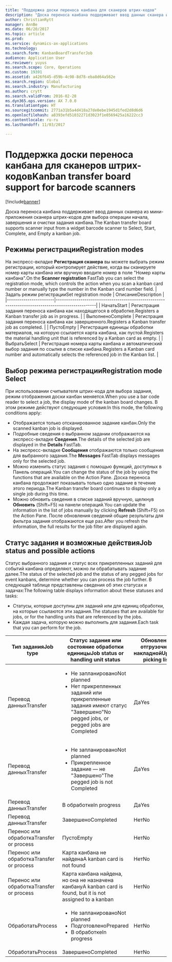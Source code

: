 ```yaml
---
title: "Поддержка доски переноса канбана для сканеров штрих-кодов"
description: "Доска переноса канбана поддерживает ввод данных сканера из мини-приложения сканера штрих-кодов для выбора операции начала, завершения и очистки задания канбана."
author: ChristianRytt
manager: AnnBe
ms.date: 06/20/2017
ms.topic: article
ms.prod: 
ms.service: dynamics-ax-applications
ms.technology: 
ms.search.form: KanbanBoardTransferJob
audience: Application User
ms.reviewer: yuyus
ms.search.scope: Core, Operations
ms.custom: 19391
ms.assetid: a426f645-d59b-4c98-8d78-eba8d64a562e
ms.search.region: Global
ms.search.industry: Manufacturing
ms.author: crytt
ms.search.validFrom: 2016-02-28
ms.dyn365.ops.version: AX 7.0.0
ms.translationtype: HT
ms.sourcegitcommit: 2771a31b5a4d418a27de0ebe1945d1fed2d8d6d6
ms.openlocfilehash: a8393efd51032271d3023f1e0569425a16222cc3
ms.contentlocale: ru-ru
ms.lasthandoff: 11/03/2017

---
```


# <a name="kanban-transfer-board-support-for-barcode-scanners"></a><span data-ttu-id="dcb7a-103">Поддержка доски переноса канбана для сканеров штрих-кодов</span><span class="sxs-lookup"><span data-stu-id="dcb7a-103">Kanban transfer board support for barcode scanners</span></span>

[!include[banner](../includes/banner.md)]


<span data-ttu-id="dcb7a-104">Доска переноса канбана поддерживает ввод данных сканера из мини-приложения сканера штрих-кодов для выбора операции начала, завершения и очистки задания канбана.</span><span class="sxs-lookup"><span data-stu-id="dcb7a-104">The Kanban transfer board supports scanner input from a widget barcode scanner to Select, Start, Complete, and Empty a kanban job.</span></span>

<a name="registration-modes"></a><span data-ttu-id="dcb7a-105">Режимы регистрации</span><span class="sxs-lookup"><span data-stu-id="dcb7a-105">Registration modes</span></span>
------------------

<span data-ttu-id="dcb7a-106">На экспресс-вкладке **Регистрация сканера** вы можете выбрать режим регистрации, который контролирует действие, когда вы сканируете номер карты канбана или вручную вводите номер в поле "Номер карты канбана".</span><span class="sxs-lookup"><span data-stu-id="dcb7a-106">On the **Scanner registration** FastTab you can select the registration mode, which controls the action when you scan a kanban card number or manually type the number in the Kanban card number field.</span></span>
| <span data-ttu-id="dcb7a-107">Задать режим регистрации</span><span class="sxs-lookup"><span data-stu-id="dcb7a-107">Set registration mode</span></span> | <span data-ttu-id="dcb7a-108">Описание</span><span class="sxs-lookup"><span data-stu-id="dcb7a-108">Description</span></span>                                                                                     |
|-----------------------|-------------------------------------------------------------------------------------------------|
| <span data-ttu-id="dcb7a-109">Начать</span><span class="sxs-lookup"><span data-stu-id="dcb7a-109">Start</span></span>                 | <span data-ttu-id="dcb7a-110">Регистрация задания переноса канбана как находящегося в обработке.</span><span class="sxs-lookup"><span data-stu-id="dcb7a-110">Registers a Kanban transfer job as in progress.</span></span>                                                 |
| <span data-ttu-id="dcb7a-111">Выполнено</span><span class="sxs-lookup"><span data-stu-id="dcb7a-111">Complete</span></span>              | <span data-ttu-id="dcb7a-112">Регистрация задания переноса канбана как завершенного.</span><span class="sxs-lookup"><span data-stu-id="dcb7a-112">Registers a Kanban transfer job as completed.</span></span>                                                   |
| <span data-ttu-id="dcb7a-113">Пусто</span><span class="sxs-lookup"><span data-stu-id="dcb7a-113">Empty</span></span>                 | <span data-ttu-id="dcb7a-114">Регистрация единицы обработки материалов, на которую ссылается карта канбана, как пустой.</span><span class="sxs-lookup"><span data-stu-id="dcb7a-114">Registers the material handling unit that is referenced by a Kanban card as empty.</span></span>              |
| <span data-ttu-id="dcb7a-115">Выбрать</span><span class="sxs-lookup"><span data-stu-id="dcb7a-115">Select</span></span>                | <span data-ttu-id="dcb7a-116">Регистрация номера карты канбана и автоматический выбор задания по ссылке в списке канбана.</span><span class="sxs-lookup"><span data-stu-id="dcb7a-116">Registers a Kanban card number and automatically selects the referenced job in the Kanban list.</span></span> |

 
<a name="registration-mode-select"></a><span data-ttu-id="dcb7a-117">Выбор режима регистрации</span><span class="sxs-lookup"><span data-stu-id="dcb7a-117">Registration mode Select</span></span>
------------------------

<span data-ttu-id="dcb7a-118">При использовании считывателя штрих-кода для выбора задания, режим отображения доски канбан меняется.</span><span class="sxs-lookup"><span data-stu-id="dcb7a-118">When you use a bar code reader to select a job, the display mode of the kanban board changes.</span></span> <span data-ttu-id="dcb7a-119">В этом режиме действуют следующие условия:</span><span class="sxs-lookup"><span data-stu-id="dcb7a-119">In this mode, the following conditions apply:</span></span>

-   <span data-ttu-id="dcb7a-120">Отображается только отсканированное задание канбан.</span><span class="sxs-lookup"><span data-stu-id="dcb7a-120">Only the scanned kanban job is displayed.</span></span>
-   <span data-ttu-id="dcb7a-121">Подробные сведения о выбранном задании отображаются на экспресс-вкладке **Сведения**.</span><span class="sxs-lookup"><span data-stu-id="dcb7a-121">The details of the selected job are displayed in the **Details** FastTab.</span></span>
-   <span data-ttu-id="dcb7a-122">На экспресс-вкладке **Сообщения** отображаются только сообщения для выбранного задания.</span><span class="sxs-lookup"><span data-stu-id="dcb7a-122">The **Messages** FastTab displays messages only for the selected job.</span></span>
-   <span data-ttu-id="dcb7a-123">Можно изменить статус задания с помощью функций, доступных в Панель операций.</span><span class="sxs-lookup"><span data-stu-id="dcb7a-123">You can change the status of the job by using the functions that are available on the Action Pane.</span></span> <span data-ttu-id="dcb7a-124">Доска переноса канбана продолжает показывать только одно задание в течение этого периода.</span><span class="sxs-lookup"><span data-stu-id="dcb7a-124">The Kanban transfer board continues to display only a single job during this time.</span></span>
-   <span data-ttu-id="dcb7a-125">Можно обновить сведения в списке заданий вручную, щелкнув **Обновить** (Shift+F5) на панели операций.</span><span class="sxs-lookup"><span data-stu-id="dcb7a-125">You can update the information in the list of jobs manually by clicking **Refresh** (Shift+F5) on the Action Pane.</span></span> <span data-ttu-id="dcb7a-126">После обновления сведений общие результаты для фильтра задания отображаются еще раз.</span><span class="sxs-lookup"><span data-stu-id="dcb7a-126">After you refresh the information, the full results for the job filter are displayed again.</span></span>

## <a name="job-status-and-possible-actions"></a><span data-ttu-id="dcb7a-127">Статус задания и возможные действия</span><span class="sxs-lookup"><span data-stu-id="dcb7a-127">Job status and possible actions</span></span>
<span data-ttu-id="dcb7a-128">Статус выбранного задания и статус всех прикрепленных заданий для событий канбана определяют, можно ли обрабатывать задание далее.</span><span class="sxs-lookup"><span data-stu-id="dcb7a-128">The status of the selected job and the status of any pegged jobs for event kanbans, determine whether you can process the job further.</span></span> <span data-ttu-id="dcb7a-129">В следующей таблице представлены сведения об этих статусах и задачах:</span><span class="sxs-lookup"><span data-stu-id="dcb7a-129">The following table displays information about these statuses and tasks:</span></span>
-   <span data-ttu-id="dcb7a-130">Статусы, которые доступны для заданий или для единиц обработки, на которые ссылаются эти задания.</span><span class="sxs-lookup"><span data-stu-id="dcb7a-130">The statuses that are available for jobs, or for the handling units that are referenced by the jobs.</span></span>
-   <span data-ttu-id="dcb7a-131">Каждая задача, которую можно выполнить для задания.</span><span class="sxs-lookup"><span data-stu-id="dcb7a-131">Each task that you can perform for the job.</span></span>

<table>
<colgroup>
<col width="12%" />
<col width="12%" />
<col width="12%" />
<col width="12%" />
<col width="12%" />
<col width="12%" />
<col width="12%" />
<col width="12%" />
</colgroup>
<thead>
<tr class="header">
<th><span data-ttu-id="dcb7a-132">Тип задания</span><span class="sxs-lookup"><span data-stu-id="dcb7a-132">Job type</span></span></th>
<th><span data-ttu-id="dcb7a-133">Статус задания или состояние обработки единицы</span><span class="sxs-lookup"><span data-stu-id="dcb7a-133">Job status or handling unit status</span></span></th>
<th><span data-ttu-id="dcb7a-134">Обновление отгрузочной накладной</span><span class="sxs-lookup"><span data-stu-id="dcb7a-134">Update picking list</span></span></th>
<th><span data-ttu-id="dcb7a-135">Начать</span><span class="sxs-lookup"><span data-stu-id="dcb7a-135">Start</span></span></th>
<th><span data-ttu-id="dcb7a-136">Обновить регистрацию</span><span class="sxs-lookup"><span data-stu-id="dcb7a-136">Update registration</span></span></th>
<th><span data-ttu-id="dcb7a-137">Выполнено</span><span class="sxs-lookup"><span data-stu-id="dcb7a-137">Complete</span></span></th>
<th><span data-ttu-id="dcb7a-138">Пусто</span><span class="sxs-lookup"><span data-stu-id="dcb7a-138">Empty</span></span></th>
<th><span data-ttu-id="dcb7a-139">Создать канбаны событий</span><span class="sxs-lookup"><span data-stu-id="dcb7a-139">Create event kanbans</span></span></th>
</tr>
</thead>
<tbody>
<tr class="odd">
<td><span data-ttu-id="dcb7a-140">Перевод данных</span><span class="sxs-lookup"><span data-stu-id="dcb7a-140">Transfer</span></span></td>
<td><ul>
<li><span data-ttu-id="dcb7a-141">Не запланировано</span><span class="sxs-lookup"><span data-stu-id="dcb7a-141">Not planned</span></span></li>
<li><span data-ttu-id="dcb7a-142">Нет прикрепленных заданий или прикрепленные задания имеют статус "Завершено"</span><span class="sxs-lookup"><span data-stu-id="dcb7a-142">No pegged jobs, or pegged jobs are Completed</span></span></li>
</ul></td>
<td><span data-ttu-id="dcb7a-143">Да</span><span class="sxs-lookup"><span data-stu-id="dcb7a-143">Yes</span></span></td>
<td><span data-ttu-id="dcb7a-144">Да</span><span class="sxs-lookup"><span data-stu-id="dcb7a-144">Yes</span></span></td>
<td><span data-ttu-id="dcb7a-145">Да</span><span class="sxs-lookup"><span data-stu-id="dcb7a-145">Yes</span></span></td>
<td><span data-ttu-id="dcb7a-146">Да</span><span class="sxs-lookup"><span data-stu-id="dcb7a-146">Yes</span></span></td>
<td><span data-ttu-id="dcb7a-147">Нет</span><span class="sxs-lookup"><span data-stu-id="dcb7a-147">No</span></span></td>
<td><span data-ttu-id="dcb7a-148">Да</span><span class="sxs-lookup"><span data-stu-id="dcb7a-148">Yes</span></span></td>
</tr>
<tr class="even">
<td><span data-ttu-id="dcb7a-149">Перевод данных</span><span class="sxs-lookup"><span data-stu-id="dcb7a-149">Transfer</span></span></td>
<td><ul>
<li><span data-ttu-id="dcb7a-150">Не запланировано</span><span class="sxs-lookup"><span data-stu-id="dcb7a-150">Not planned</span></span></li>
<li><span data-ttu-id="dcb7a-151">Прикрепленное задание — не "Завершено"</span><span class="sxs-lookup"><span data-stu-id="dcb7a-151">The pegged job is not Completed</span></span></li>
</ul></td>
<td><span data-ttu-id="dcb7a-152">Да</span><span class="sxs-lookup"><span data-stu-id="dcb7a-152">Yes</span></span></td>
<td><span data-ttu-id="dcb7a-153">Нет</span><span class="sxs-lookup"><span data-stu-id="dcb7a-153">No</span></span></td>
<td><span data-ttu-id="dcb7a-154">Да</span><span class="sxs-lookup"><span data-stu-id="dcb7a-154">Yes</span></span></td>
<td><span data-ttu-id="dcb7a-155">Нет</span><span class="sxs-lookup"><span data-stu-id="dcb7a-155">No</span></span></td>
<td><span data-ttu-id="dcb7a-156">Нет</span><span class="sxs-lookup"><span data-stu-id="dcb7a-156">No</span></span></td>
<td><span data-ttu-id="dcb7a-157">Нет</span><span class="sxs-lookup"><span data-stu-id="dcb7a-157">No</span></span></td>
</tr>
<tr class="odd">
<td><span data-ttu-id="dcb7a-158">Перевод данных</span><span class="sxs-lookup"><span data-stu-id="dcb7a-158">Transfer</span></span></td>
<td><span data-ttu-id="dcb7a-159">В обработке</span><span class="sxs-lookup"><span data-stu-id="dcb7a-159">In progress</span></span></td>
<td><span data-ttu-id="dcb7a-160">Да</span><span class="sxs-lookup"><span data-stu-id="dcb7a-160">Yes</span></span></td>
<td><span data-ttu-id="dcb7a-161">Нет</span><span class="sxs-lookup"><span data-stu-id="dcb7a-161">No</span></span></td>
<td><span data-ttu-id="dcb7a-162">Да</span><span class="sxs-lookup"><span data-stu-id="dcb7a-162">Yes</span></span></td>
<td><span data-ttu-id="dcb7a-163">Да</span><span class="sxs-lookup"><span data-stu-id="dcb7a-163">Yes</span></span></td>
<td><span data-ttu-id="dcb7a-164">Нет</span><span class="sxs-lookup"><span data-stu-id="dcb7a-164">No</span></span></td>
<td><span data-ttu-id="dcb7a-165">Нет</span><span class="sxs-lookup"><span data-stu-id="dcb7a-165">No</span></span></td>
</tr>
<tr class="even">
<td><span data-ttu-id="dcb7a-166">Перевод данных</span><span class="sxs-lookup"><span data-stu-id="dcb7a-166">Transfer</span></span></td>
<td><span data-ttu-id="dcb7a-167">Завершено</span><span class="sxs-lookup"><span data-stu-id="dcb7a-167">Completed</span></span></td>
<td><span data-ttu-id="dcb7a-168">Нет</span><span class="sxs-lookup"><span data-stu-id="dcb7a-168">No</span></span></td>
<td><span data-ttu-id="dcb7a-169">Нет</span><span class="sxs-lookup"><span data-stu-id="dcb7a-169">No</span></span></td>
<td><span data-ttu-id="dcb7a-170">Нет</span><span class="sxs-lookup"><span data-stu-id="dcb7a-170">No</span></span></td>
<td><span data-ttu-id="dcb7a-171">Нет</span><span class="sxs-lookup"><span data-stu-id="dcb7a-171">No</span></span></td>
<td><span data-ttu-id="dcb7a-172">Да</span><span class="sxs-lookup"><span data-stu-id="dcb7a-172">Yes</span></span></td>
<td><span data-ttu-id="dcb7a-173">Нет</span><span class="sxs-lookup"><span data-stu-id="dcb7a-173">No</span></span></td>
</tr>
<tr class="odd">
<td><span data-ttu-id="dcb7a-174">Перенос или обработка</span><span class="sxs-lookup"><span data-stu-id="dcb7a-174">Transfer or process</span></span></td>
<td><span data-ttu-id="dcb7a-175">Пусто</span><span class="sxs-lookup"><span data-stu-id="dcb7a-175">Empty</span></span></td>
<td><span data-ttu-id="dcb7a-176">Нет</span><span class="sxs-lookup"><span data-stu-id="dcb7a-176">No</span></span></td>
<td><span data-ttu-id="dcb7a-177">Нет</span><span class="sxs-lookup"><span data-stu-id="dcb7a-177">No</span></span></td>
<td><span data-ttu-id="dcb7a-178">Нет</span><span class="sxs-lookup"><span data-stu-id="dcb7a-178">No</span></span></td>
<td><span data-ttu-id="dcb7a-179">Нет</span><span class="sxs-lookup"><span data-stu-id="dcb7a-179">No</span></span></td>
<td><span data-ttu-id="dcb7a-180">Нет</span><span class="sxs-lookup"><span data-stu-id="dcb7a-180">No</span></span></td>
<td><span data-ttu-id="dcb7a-181">Нет</span><span class="sxs-lookup"><span data-stu-id="dcb7a-181">No</span></span></td>
</tr>
<tr class="even">
<td><span data-ttu-id="dcb7a-182">Перенос или обработка</span><span class="sxs-lookup"><span data-stu-id="dcb7a-182">Transfer or process</span></span></td>
<td><span data-ttu-id="dcb7a-183">Карта канбана не найдена</span><span class="sxs-lookup"><span data-stu-id="dcb7a-183">A kanban card is not found</span></span></td>
<td><span data-ttu-id="dcb7a-184">Нет</span><span class="sxs-lookup"><span data-stu-id="dcb7a-184">No</span></span></td>
<td><span data-ttu-id="dcb7a-185">Нет</span><span class="sxs-lookup"><span data-stu-id="dcb7a-185">No</span></span></td>
<td><span data-ttu-id="dcb7a-186">Нет</span><span class="sxs-lookup"><span data-stu-id="dcb7a-186">No</span></span></td>
<td><span data-ttu-id="dcb7a-187">Нет</span><span class="sxs-lookup"><span data-stu-id="dcb7a-187">No</span></span></td>
<td><span data-ttu-id="dcb7a-188">Нет</span><span class="sxs-lookup"><span data-stu-id="dcb7a-188">No</span></span></td>
<td><span data-ttu-id="dcb7a-189">Нет</span><span class="sxs-lookup"><span data-stu-id="dcb7a-189">No</span></span></td>
</tr>
<tr class="odd">
<td><span data-ttu-id="dcb7a-190">Перенос или обработка</span><span class="sxs-lookup"><span data-stu-id="dcb7a-190">Transfer or process</span></span></td>
<td><span data-ttu-id="dcb7a-191">Карта канбана найдена, но она не назначена канбану</span><span class="sxs-lookup"><span data-stu-id="dcb7a-191">A kanban card is found, but it is not assigned to a kanban</span></span></td>
<td><span data-ttu-id="dcb7a-192">Нет</span><span class="sxs-lookup"><span data-stu-id="dcb7a-192">No</span></span></td>
<td><span data-ttu-id="dcb7a-193">Нет</span><span class="sxs-lookup"><span data-stu-id="dcb7a-193">No</span></span></td>
<td><span data-ttu-id="dcb7a-194">Нет</span><span class="sxs-lookup"><span data-stu-id="dcb7a-194">No</span></span></td>
<td><span data-ttu-id="dcb7a-195">Нет</span><span class="sxs-lookup"><span data-stu-id="dcb7a-195">No</span></span></td>
<td><span data-ttu-id="dcb7a-196">Нет</span><span class="sxs-lookup"><span data-stu-id="dcb7a-196">No</span></span></td>
<td><span data-ttu-id="dcb7a-197">Нет</span><span class="sxs-lookup"><span data-stu-id="dcb7a-197">No</span></span></td>
</tr>
<tr class="even">
<td><span data-ttu-id="dcb7a-198">Обработать</span><span class="sxs-lookup"><span data-stu-id="dcb7a-198">Process</span></span></td>
<td><ul>
<li><span data-ttu-id="dcb7a-199">Не запланировано</span><span class="sxs-lookup"><span data-stu-id="dcb7a-199">Not planned</span></span></li>
<li><span data-ttu-id="dcb7a-200">Подготовлено</span><span class="sxs-lookup"><span data-stu-id="dcb7a-200">Prepared</span></span></li>
<li><span data-ttu-id="dcb7a-201">В обработке</span><span class="sxs-lookup"><span data-stu-id="dcb7a-201">In progress</span></span></li>
</ul></td>
<td><span data-ttu-id="dcb7a-202">Нет</span><span class="sxs-lookup"><span data-stu-id="dcb7a-202">No</span></span></td>
<td><span data-ttu-id="dcb7a-203">Нет</span><span class="sxs-lookup"><span data-stu-id="dcb7a-203">No</span></span></td>
<td><span data-ttu-id="dcb7a-204">Нет</span><span class="sxs-lookup"><span data-stu-id="dcb7a-204">No</span></span></td>
<td><span data-ttu-id="dcb7a-205">Нет</span><span class="sxs-lookup"><span data-stu-id="dcb7a-205">No</span></span></td>
<td><span data-ttu-id="dcb7a-206">Нет</span><span class="sxs-lookup"><span data-stu-id="dcb7a-206">No</span></span></td>
<td><span data-ttu-id="dcb7a-207">Нет</span><span class="sxs-lookup"><span data-stu-id="dcb7a-207">No</span></span></td>
</tr>
<tr class="odd">
<td><span data-ttu-id="dcb7a-208">Обработать</span><span class="sxs-lookup"><span data-stu-id="dcb7a-208">Process</span></span></td>
<td><span data-ttu-id="dcb7a-209">Завершено</span><span class="sxs-lookup"><span data-stu-id="dcb7a-209">Completed</span></span></td>
<td><span data-ttu-id="dcb7a-210">Нет</span><span class="sxs-lookup"><span data-stu-id="dcb7a-210">No</span></span></td>
<td><span data-ttu-id="dcb7a-211">Нет</span><span class="sxs-lookup"><span data-stu-id="dcb7a-211">No</span></span></td>
<td><span data-ttu-id="dcb7a-212">Нет</span><span class="sxs-lookup"><span data-stu-id="dcb7a-212">No</span></span></td>
<td><span data-ttu-id="dcb7a-213">Нет</span><span class="sxs-lookup"><span data-stu-id="dcb7a-213">No</span></span></td>
<td><span data-ttu-id="dcb7a-214">Нет</span><span class="sxs-lookup"><span data-stu-id="dcb7a-214">No</span></span></td>
<td><span data-ttu-id="dcb7a-215">Нет</span><span class="sxs-lookup"><span data-stu-id="dcb7a-215">No</span></span></td>
</tr>
</tbody>
</table>






